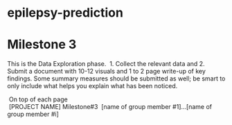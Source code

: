 # epilepsy-prediction


# Milestone 3

This is the Data Exploration phase.  1. Collect the relevant data and 2. Submit a document with 10-12 visuals and 1 to 2 page write-up of key findings. Some summary measures should be submitted as well; be smart to only include what helps you explain what has been noticed.

 On top of each page  
 [PROJECT NAME] Milestone#3 
 [name of group member #1]...[name of group member #i]

